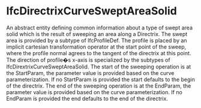 IfcDirectrixCurveSweptAreaSolid
===============================

An abstract entity defining common information about a type of swept area solid which is the result of sweeping an area along a Directrix. The swept area is provided by a subtype of IfcProfileDef. The profile is placed by an implicit cartesian transformation operator at the start point of the sweep, where the profile normal agrees to the tangent of the directrix at this point. The direction of profile�s x-axis is specialized by the subtypes of IfcDirextrixCurveSweptAreaSolid.
The start of the sweeping operation is at the StartParam, the parameter value is provided based on the curve parameterization. If no StartParam is provided the start defaults to the begin of the directrix. The end of the sweeping operation is at the EndParam, the parameter value is provided based on the curve parameterization. If no EndParam is provided the end defaults to the end of the directrix.
